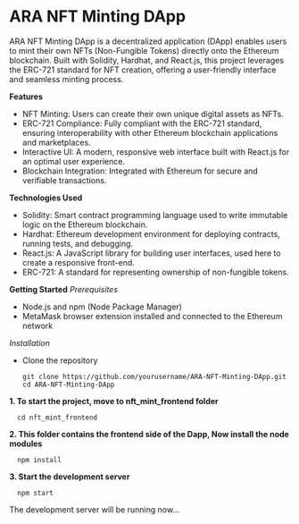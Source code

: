  # ARA NFT Minting DApp
  ARA NFT Minting DApp is a decentralized application (DApp) enables users to mint their own NFTs (Non-Fungible Tokens) directly onto the Ethereum blockchain. Built with Solidity, Hardhat, and React.js, this project leverages the ERC-721 standard for NFT creation, offering a user-friendly interface and seamless minting process.

**Features**
* NFT Minting: Users can create their own unique digital assets as NFTs.
* ERC-721 Compliance: Fully compliant with the ERC-721 standard, ensuring interoperability with other Ethereum blockchain applications and marketplaces.
* Interactive UI: A modern, responsive web interface built with React.js for an optimal user experience.
* Blockchain Integration: Integrated with Ethereum for secure and verifiable transactions.

**Technologies Used**
* Solidity: Smart contract programming language used to write immutable logic on the Ethereum blockchain.
* Hardhat: Ethereum development environment for deploying contracts, running tests, and debugging.
* React.js: A JavaScript library for building user interfaces, used here to create a responsive front-end.
* ERC-721: A standard for representing ownership of non-fungible tokens.
  
**Getting Started**
*Prerequisites*
* Node.js and npm (Node Package Manager)
* MetaMask browser extension installed and connected to the Ethereum network

*Installation*
* Clone the repository
  
      git clone https://github.com/yourusername/ARA-NFT-Minting-DApp.git
      cd ARA-NFT-Minting-DApp


**1. To start the project, move to nft_mint_frontend folder** 

      cd nft_mint_frontend
 
 
 **2. This folder contains the frontend side of the Dapp, Now install the node modules** 
 
      npm install
 
 
 **3. Start the development server** 
 
      npm start
 
 
 The development server will be running now...



